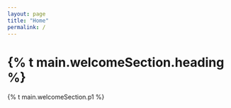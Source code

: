 ```yaml
---
layout: page
title: "Home"
permalink: /
---
```


# {% t main.welcomeSection.heading %}
{% t main.welcomeSection.p1 %}